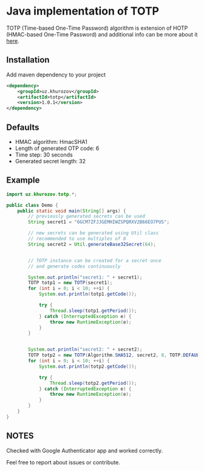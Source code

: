 # Java implementation of TOTP

TOTP (Time-based One-Time Password) algorithm is extension of HOTP (HMAC-based One-Time Password) and additional info can be more about it [here](https://datatracker.ietf.org/doc/html/rfc6238).
 
## Installation

Add maven dependency to your project
```xml
<dependency>
    <groupId>uz.khurozov</groupId>
    <artifactId>totp</artifactId>
    <version>1.0.1</version>
</dependency>
```

## Defaults

- HMAC algorithm: HmacSHA1
- Length of generated OTP code: 6
- Time step: 30 seconds
- Generated secret length: 32

## Example

```java
import uz.khurozov.totp.*;

public class Demo {
    public static void main(String[] args) {
        // previously generated secrets can be used
        String secret1 = "6GCM7ZFJJGEMHIWZSPQRXV2B66EO7PUS";

        // new secrets can be generated using Util class
        // recommended to use multiples of 8
        String secret2 = Util.generateBase32Secret(64);


        // TOTP instance can be created for a secret once
        // and generate codes continuously

        System.out.println("secret1: " + secret1);
        TOTP totp1 = new TOTP(secret1);
        for (int i = 0; i < 10; ++i) {
            System.out.println(totp1.getCode());

            try {
                Thread.sleep(totp1.getPeriod());
            } catch (InterruptedException e) {
                throw new RuntimeException(e);
            }
        }


        System.out.println("secret2: " + secret2);
        TOTP totp2 = new TOTP(Algorithm.SHA512, secret2, 8, TOTP.DEFAULT_PERIOD);
        for (int i = 0; i < 10; ++i) {
            System.out.println(totp2.getCode());

            try {
                Thread.sleep(totp2.getPeriod());
            } catch (InterruptedException e) {
                throw new RuntimeException(e);
            }
        }
    }
}
```

## NOTES

Checked with Google Authenticator app and worked correctly.

Feel free to report about issues or contribute.